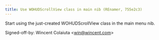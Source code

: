 ```yaml
---
title: Use WOHUDScrollView class in main nib (REnamer, 755e2c3)
---
```


Start using the just-created WOHUDScrollView class in the main menu nib.

Signed-off-by: Wincent Colaiuta &lt;win@wincent.com&gt;
